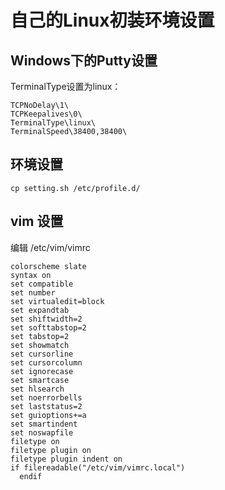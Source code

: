 # 自己的Linux初装环境设置

## Windows下的Putty设置
TerminalType设置为linux：
```
TCPNoDelay\1\
TCPKeepalives\0\
TerminalType\linux\
TerminalSpeed\38400,38400\
```

## 环境设置
```
cp setting.sh /etc/profile.d/

```

## vim 设置
编辑 /etc/vim/vimrc

```
colorscheme slate
syntax on
set compatible
set number
set virtualedit=block
set expandtab
set shiftwidth=2
set softtabstop=2
set tabstop=2
set showmatch
set cursorline
set cursorcolumn
set ignorecase
set smartcase
set hlsearch
set noerrorbells
set laststatus=2
set guioptions+=a
set smartindent
set noswapfile
filetype on
filetype plugin on
filetype plugin indent on
if filereadable("/etc/vim/vimrc.local")
  endif
```
